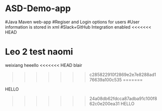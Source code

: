 

# ASD-Demo-app
#Java Maven web-app
#Regiser and Login options for users
#User information is stored in xml
#Slack+GitHub Integration enabled
<<<<<<< HEAD

Leo 2
test
naomi
=======
weixiang
heeello
<<<<<<< HEAD
blair
>>>>>>> c285822910f2869e2e7e8288ad176639a100c535
=======

HELLO 
>>>>>>> 24a08db62fdcca87adba91c100f862c0e200ea31
HELLO
